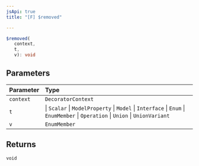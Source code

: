 ```yaml
---
jsApi: true
title: "[F] $removed"

---
```

```ts
$removed(
   context, 
   t, 
   v): void
```

## Parameters

| Parameter | Type |
| :------ | :------ |
| `context` | `DecoratorContext` |
| `t` |  \| `Scalar` \| `ModelProperty` \| `Model` \| `Interface` \| `Enum` \| `EnumMember` \| `Operation` \| `Union` \| `UnionVariant` |
| `v` | `EnumMember` |

## Returns

`void`
